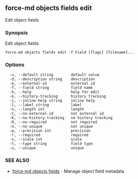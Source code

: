## force-md objects fields edit

Edit object fields

### Synopsis

Edit object fields

```
force-md objects fields edit -f Field [flags] [filename]...
```

### Options

```
  -v, --default string        default value
  -d, --description string    description
  -e, --external-id           external id
  -f, --field string          field name
  -h, --help                  help for edit
  -k, --history-tracking      history tracking
  -i, --inline-help string    inline help
  -l, --label string          label
  -n, --length int            length
  -C, --no-external-id        not external id
  -K, --no-history-tracking   no history tracking
  -R, --no-required           not required
  -U, --no-unique             not unique
  -p, --precision int         precision
  -r, --required              required
  -s, --scale int             scale
  -t, --type string           field type
  -u, --unique                unique
```

### SEE ALSO

* [force-md objects fields](force-md_objects_fields.md)	 - Manage object field metadata


